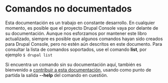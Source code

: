 # Comandos no documentados

Esta documentación es un trabajo en constante desarrollo. En cualquier momento, es posible que el proyecto Drupal Console vaya por delante de su documentación. Aunque nos esforzamos por mantener este libro actualizado, siempre es posible que algunos comandos hayan sido creados para Drupal Console, pero no estén aún descritos en este documento. Para consultar la lista de comandos soportados, use el comando **list**, por ejemplo `$ drupal list`

Si encuentra un comando sin su documentación aquí, también es bienvenido a [contribuir a esta documentación](../contribute_to_drupal_console/contribute-to-the-drupal-console-book.md "Contribute to the Drupal Console documentation"), usando como punto de partida la salida **--help** del comando en cuestión.
